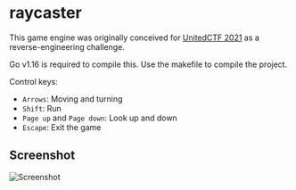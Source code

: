 # raycaster

This game engine was originally conceived for [UnitedCTF 2021](https://github.com/UnitedCTF/UnitedCTF-2021) as a reverse-engineering challenge. 

Go v1.16 is required to compile this. Use the makefile to compile the project.

Control keys:
* `Arrows`: Moving and turning
* `Shift`: Run
* `Page up` and `Page down`: Look up and down
* `Escape`: Exit the game

## Screenshot

![Screenshot](https://user-images.githubusercontent.com/6194072/137575834-71d3bb77-e049-4d90-a7f2-2126483efbbd.png)
